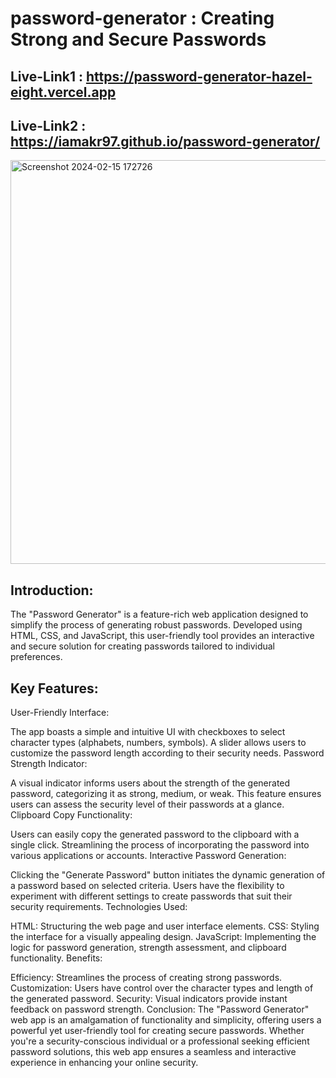 # password-generator : Creating Strong and Secure Passwords
## Live-Link1 : https://password-generator-hazel-eight.vercel.app
## Live-Link2 : https://iamakr97.github.io/password-generator/

<img width="646" alt="Screenshot 2024-02-15 172726" src="https://github.com/iamakr97/password-generator/assets/122173165/a41677e9-7510-4d2d-bf51-dd1bb5f19726">
 
## Introduction:
The "Password Generator" is a feature-rich web application designed to simplify the process of generating robust passwords. Developed using HTML, CSS, and JavaScript, this user-friendly tool provides an interactive and secure solution for creating passwords tailored to individual preferences.

## Key Features:

User-Friendly Interface:

The app boasts a simple and intuitive UI with checkboxes to select character types (alphabets, numbers, symbols).
A slider allows users to customize the password length according to their security needs.
Password Strength Indicator:

A visual indicator informs users about the strength of the generated password, categorizing it as strong, medium, or weak.
This feature ensures users can assess the security level of their passwords at a glance.
Clipboard Copy Functionality:

Users can easily copy the generated password to the clipboard with a single click.
Streamlining the process of incorporating the password into various applications or accounts.
Interactive Password Generation:

Clicking the "Generate Password" button initiates the dynamic generation of a password based on selected criteria.
Users have the flexibility to experiment with different settings to create passwords that suit their security requirements.
Technologies Used:

HTML: Structuring the web page and user interface elements.
CSS: Styling the interface for a visually appealing design.
JavaScript: Implementing the logic for password generation, strength assessment, and clipboard functionality.
Benefits:

Efficiency: Streamlines the process of creating strong passwords.
Customization: Users have control over the character types and length of the generated password.
Security: Visual indicators provide instant feedback on password strength.
Conclusion:
The "Password Generator" web app is an amalgamation of functionality and simplicity, offering users a powerful yet user-friendly tool for creating secure passwords. Whether you're a security-conscious individual or a professional seeking efficient password solutions, this web app ensures a seamless and interactive experience in enhancing your online security.
